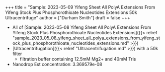 +++
title = "Sample: 2023-05-09 Yifeng Sheet All PolyA Extensions From Yifeng Stock Plus Phosphorothioate Nucleotides Extensions 50k Ultracentrifuge"
author = ["Durham Smith"]
draft = false
+++

-   All of [Sample: 2023-05-08 Yifeng Sheet All PolyA Extensions From Yifeng Stock Plus Phosphorothioate Nucleotides Extensions]({{< relref "sample_2023_05_08_yifeng_sheet_all_polya_extensions_from_yifeng_stock_plus_phosphorothioate_nucleotides_extensions.md" >}})
-   [Ultracentrifugation]({{< relref "Ultracentrifugation.md" >}}) with a 50k filter
    -   filtration buffer containing 12.5mM Mg2+ and 40mM Tris
-   Nanodrop Est concentration: 3.369579e-08
